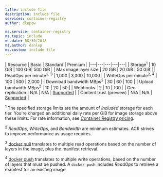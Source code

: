```yaml
---
title: include file
description: include file
services: container-registry
author: dlepow

ms.service: container-registry
ms.topic: include
ms.date: 08/30/2018
ms.author: danlep
ms.custom: include file
---
```


| Resource | Basic | Standard | Premium |
|---|---|---|---|---|
| Storage<sup>1</sup> | 10 GiB | 100 GiB| 500 GiB |
| Max image layer size | 20 GiB | 20 GiB | 50 GiB |
| ReadOps per minute<sup>2, 3</sup> | 1,000 | 3,000 | 10,000 |
| WriteOps per minute<sup>2, 4</sup> | 100 | 500 | 2,000 |
| Download bandwidth MBps<sup>2</sup> | 30 | 60 | 100 |
| Upload bandwidth MBps<sup>2</sup> | 10 | 20 | 50 |
| Webhooks | 2 | 10 | 100 |
| Geo-replication | N/A | N/A | [Supported][geo-replication] |
| Content trust (preview) | N/A | N/A | [Supported][content-trust] |

<sup>1</sup> The specified storage limits are the amount of *included* storage for each tier. You're charged an additional daily rate per GiB for image storage above these limits. For rate information, see [Container Registry pricing][pricing].

<sup>2</sup> *ReadOps*, *WriteOps*, and *Bandwidth* are minimum estimates. ACR strives to improve performance as usage requires.

<sup>3</sup> [docker pull](https://docs.docker.com/registry/spec/api/#pulling-an-image) translates to multiple read operations based on the number of layers in the image, plus the manifest retrieval.

<sup>4</sup> [docker push](https://docs.docker.com/registry/spec/api/#pushing-an-image) translates to multiple write operations, based on the number of layers that must be pushed. A `docker push` includes *ReadOps* to retrieve a manifest for an existing image.

<!-- LINKS - External -->
[pricing]: https://azure.microsoft.com/pricing/details/container-registry/

<!-- LINKS - Internal -->
[geo-replication]: ../articles/container-registry/container-registry-geo-replication.md
[content-trust]: ../articles/container-registry/container-registry-content-trust.md